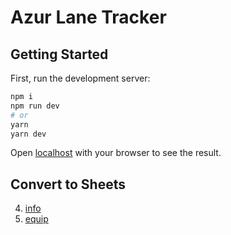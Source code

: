 # Azur Lane Tracker

## Getting Started

First, run the development server:

```bash
npm i
npm run dev
# or
yarn
yarn dev
```

Open [localhost](http://localhost:3000) with your browser to see the result.

## Convert to Sheets

4. [info](src/pages/info/data.ts)
5. [equip](src/pages/fleet/ship/equip/data.ts)
